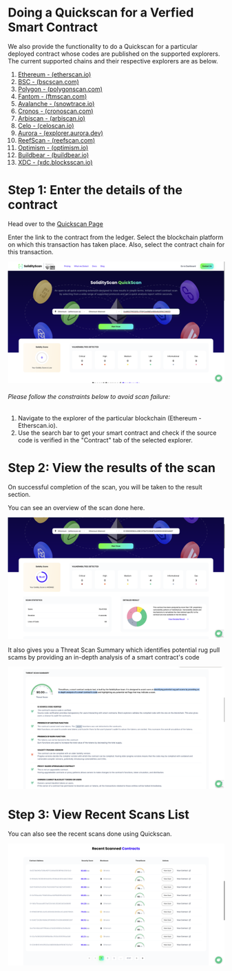 # Doing a Quickscan for a Verfied Smart Contract

We also provide the functionality to do a Quickscan for a particular deployed contract whose codes are published on the supported explorers. The current supported chains and their respective explorers are as below.

1. [Ethereum - (etherscan.io)](https://etherscan.io/)
2. [BSC - (bscscan.com)](https://bscscan.com/)
3. [Polygon - (polygonscan.com)](https://polygonscan.com/)
4. [Fantom - (ftmscan.com)](https://ftmscan.com/)
5. [Avalanche - (snowtrace.io)](https://snowtrace.io/)
6. [Cronos - (cronoscan.com)](https://cronoscan.com/)
7. [Arbiscan - (arbiscan.io)](https://arbiscan.io/)
8. [Celo - (celoscan.io)](https://celoscan.io/)
9. [Aurora - (explorer.aurora.dev)](https://explorer.aurora.dev/)
10. [ReefScan - (reefscan.com)](https://reefscan.com/)
11. [Optimism - (optimism.io)](https://www.optimism.io/)
12. [Buildbear - (buildbear.io)](https://buildbear.io/)
13. [XDC - (xdc.blocksscan.io)](https://xdc.blocksscan.io/)

# Step 1: Enter the details of the contract

Head over to the [Quickscan Page](https://solidityscan.com/quickscan)

Enter the link to the contract from the ledger. Select the blockchain platform on which this transaction has taken place. Also, select the contract chain for this transaction.

![Scan the Project](./assets/images/quickscan/quickscan_form.png)

###### Please follow the constraints below to avoid scan failure:

1. Navigate to the explorer of the particular blockchain (Ethereum - Etherscan.io).
2. Use the search bar to get your smart contract and check if the source code is verified in the "Contract" tab of the selected explorer.

# Step 2: View the results of the scan

On successful completion of the scan, you will be taken to the result section.

You can see an overview of the scan done here.

![Scan Results](./assets/images/quickscan/quickscan_result.png)

It also gives you a Threat Scan Summary which identifies potential rug pull scams by providing an in-depth analysis of a smart contract's code

![Scan Results](./assets/images/quickscan/threatscan_result.png)

# Step 3: View Recent Scans List

You can also see the recent scans done using Quickscan.

![Scan Results](./assets/images/quickscan/recent_scan_list.png)
